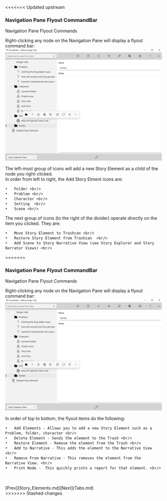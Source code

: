 <<<<<<< Updated upstream
### Navigation Pane Flyout CommandBar ###
Navigation Pane Flyout Commands <br/>

Right-clicking any node on the Navigation Pane will display a  flyout command bar: <br/>
![](Navigation-Pane-Flyout-CommandBar.png)

The left-most group of icons will add a new Story Element as a child of the node you right-clicked. <br/>
In order from left to right, the Add Story Elment icons are: <br/>

	•	Folder <br/>
	•	Problem <br/>
	•	Character <br/>
	•	Setting  <br/>
	•	Scene <br/>

The next group of icons (to the right of the divider) operate directly on the item you clicked. They are: <br/>

	•	Move Story Element to Trashcan <br/>
	•	Restore Story Element from Trashcan  <br/>
	•	Add Scene to Story Narrative View (see Story Explorer and Story Narrator Views) <br/>

=======
### Navigation Pane Flyout CommandBar ###
Navigation Pane Flyout Commands <br/>

Right-clicking any node on the Navigation Pane will display a  flyout command bar: <br/>
![](Navigation-Pane-Flyout-CommandBar.png)

In order of top to bottom, the flyout items do the following: <br/>

	•	Add Elements - Allows you to add a new Story Element such as a Problem, folder, character <br/>
	•	Delete Element - Sends the element to the Trash <br/>
	•	Restore Element - Remove the element from the Trash <br/>
	•	Add to Narrative - This adds the element to the Narrative View <br/>
	•	Remove From Narrative - This removes the element from the Narrative View. <br/>
	•	Print Node -  This quickly prints a report for that element. <br/>

 <br/>
 <br/>
[Prev](Story_Elements.md)[Next](Tabs.md) <br/>
>>>>>>> Stashed changes
